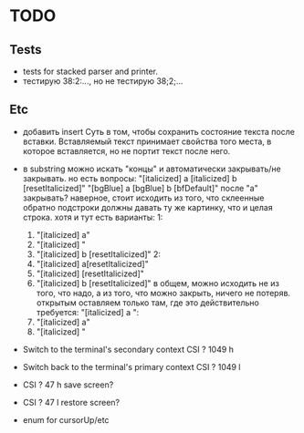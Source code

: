 # TODO

## Tests

- tests for stacked parser and printer.
- тестирую 38:2:..., но не тестирую 38;2;...

## Etc

- добавить insert
  Суть в том, чтобы сохранить состояние текста после вставки. Вставляемый текст
  принимает свойства того места, в которое вставляется, но не портит текст
  после него.

- в substring можно искать "концы" и автоматически закрывать/не закрывать.
  но есть вопросы:
    "[italicized] a [italicized] b [resetItalicized]"
    "[bgBlue] a [bgBlue] b [bfDefault]"
  после "a" закрывать?
  наверное, стоит исходить из того, что склеенные обратно подстроки должны
  давать ту же картинку, что и целая строка. хотя и тут есть варианты:
  1:
    1) "[italicized] a"
    2) "[italicized] "
    3) "[italicized] b [resetItalicized]"
  2:
    1) "[italicized] a[resetItalicized]"
    2) "[italicized] [resetItalicized]"
    3) "[italicized] b [resetItalicized]"
  в общем, можно исходить не из того, что надо, а из того, что можно закрыть,
  ничего не потеряв. открытым оставляем только там, где это действительно
  требуется:
    "[italicized] a ":
    1) "[italicized] a"
    2) "[italicized] "

- Switch to the terminal's secondary context	CSI ? 1049 h
- Switch back to the terminal's primary context	CSI ? 1049 l
- CSI ? 47 h save screen?
- CSI ? 47 l restore screen?

- enum for cursorUp/etc
